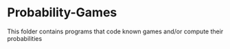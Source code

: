 # Probability-Games
This folder contains programs that code known games and/or compute their probabilities
